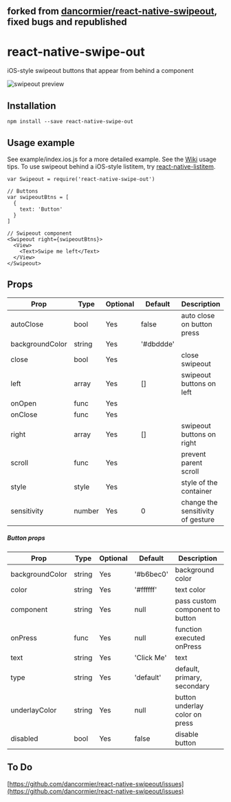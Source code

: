 
forked from [dancormier/react-native-swipeout](https://github.com/dancormier/react-native-swipeout), fixed bugs and republished
---

# react-native-swipe-out
iOS-style swipeout buttons that appear from behind a component

![swipeout preview](http://i.imgur.com/oCQLNFC.gif)

## Installation
```
npm install --save react-native-swipe-out
```

## Usage example

See example/index.ios.js for a more detailed example.
See the [Wiki](https://github.com/dancormier/react-native-swipeout/wiki) usage tips.
To use swipeout behind a iOS-style listitem, try [react-native-listitem](https://github.com/dancormier/react-native-listitem).

```
var Swipeout = require('react-native-swipe-out')

// Buttons
var swipeoutBtns = [
  {
    text: 'Button'
  }
]

// Swipeout component
<Swipeout right={swipeoutBtns}>
  <View>
    <Text>Swipe me left</Text>
  </View>
</Swipeout>

```

## Props

Prop            | Type   | Optional | Default   | Description
--------------- | ------ | -------- | --------- | -----------
autoClose       | bool   | Yes      | false     | auto close on button press
backgroundColor | string | Yes      | '#dbddde' |
close           | bool   | Yes      |           | close swipeout
left            | array  | Yes      | []        | swipeout buttons on left
onOpen          | func   | Yes      |           |
onClose          | func   | Yes      |           |
right           | array  | Yes      | []        | swipeout buttons on right
scroll          | func   | Yes      |           | prevent parent scroll
style           | style  | Yes      |           | style of the container
sensitivity     | number | Yes      | 0         | change the sensitivity of gesture

##### Button props

Prop            | Type   | Optional | Default   | Description
--------------- | ------ | -------- | --------- | -----------
backgroundColor | string | Yes      | '#b6bec0' | background color
color           | string | Yes      | '#ffffff' | text color
component       | string | Yes      | null      | pass custom component to button
onPress         | func   | Yes      | null      | function executed onPress
text            | string | Yes      | 'Click Me'| text
type            | string | Yes      | 'default' | default, primary, secondary
underlayColor   | string | Yes      | null      | button underlay color on press
disabled        | bool   | Yes      | false     | disable button

## To Do

[https://github.com/dancormier/react-native-swipeout/issues](https://github.com/dancormier/react-native-swipeout/issues)
